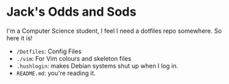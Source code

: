 # Jack's Odds and Sods

I'm a Computer Science student, I feel I need a dotfiles repo somewhere. So here it is!

- `/Dotfiles`: Config Files
- `./vim`: For Vim colours and skeleton files
- `.hushlogin`: makes Debian systems shut up when I log in.
- `README.md`: you're reading it.
